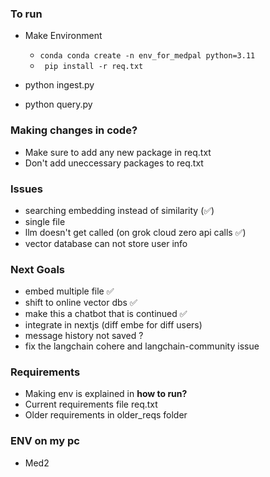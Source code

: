 




### To run

- Make Environment
   -  ```conda conda create -n env_for_medpal python=3.11```
   -  ``` pip install -r req.txt```
 
- python ingest.py
- python query.py

### Making changes in code?
- Make sure to add any new package in req.txt
- Don't add uneccessary packages to req.txt

### Issues
- searching embedding instead of similarity (✅)
- single file 
- llm doesn't get called (on grok cloud zero api calls ✅) 
- vector database can not store user info 

### Next Goals


- embed multiple file ✅
- shift to online vector dbs ✅
- make this a chatbot that is continued ✅
- integrate in nextjs (diff embe for diff users)
- message history not saved ?
- fix the langchain cohere and langchain-community issue



### Requirements
- Making env is explained in **how to run?**
- Current requirements file req.txt
- Older requirements in older_reqs folder

### ENV on my pc
- Med2
